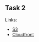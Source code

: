 ## Task 2

Links:

- [S3](https://shop-awscloud-mentoring.s3.eu-west-1.amazonaws.com/)
- [Cloudfront](https://d3kl57h8eorf45.cloudfront.net/)
